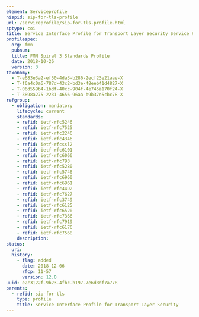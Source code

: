```yaml
---
element: Serviceprofile
nispid: sip-for-tls-profile
url: /serviceprofile/sip-for-tls-profile.html
sptype: coi
title: Service Interface Profile for Transport Layer Security Service Profile
profilespec:
  org: fmn
  pubnum: 
  title: FMN Spiral 3 Standards Profile
  date: 2018-10-26
  version: 3
taxonomy:
  - T-e683e3a2-ef50-4da3-b286-2ecf23e21aae-X
  - T-f6a4c0a6-787d-43c2-bd3e-48eeb41d4827-X
  - T-06d559b4-1bdf-40cc-904f-4e745a170f24-X
  - T-3898a275-2231-4656-96aa-b9b37e5cbc78-X
refgroup:
  - obligation: mandatory
    lifecycle: current
    standards: 
    - refid: ietf-rfc5246
    - refid: ietf-rfc7525
    - refid: ietf-rfc2246
    - refid: ietf-rfc4346
    - refid: ietf-rfcssl2
    - refid: ietf-rfc6101
    - refid: ietf-rfc6066
    - refid: ietf-rfc793
    - refid: ietf-rfc5280
    - refid: ietf-rfc5746
    - refid: ietf-rfc6960
    - refid: ietf-rfc6961
    - refid: ietf-rfc4492
    - refid: ietf-rfc7627
    - refid: ietf-rfc3749
    - refid: ietf-rfc6125
    - refid: ietf-rfc6520
    - refid: ietf-rfc7366
    - refid: ietf-rfc7919
    - refid: ietf-rfc6176
    - refid: ietf-rfc7568
    description: 
status:
  uri: 
  history: 
    - flag: added
      date: 2018-12-06
      rfcp: 11-57
      version: 12.0
uuid: e2c3122f-9b23-4fbc-b197-7e6d8df7a778
parents:
  - refid: sip-for-tls
    type: profile
    title: Service Interface Profile for Transport Layer Security
---
```

